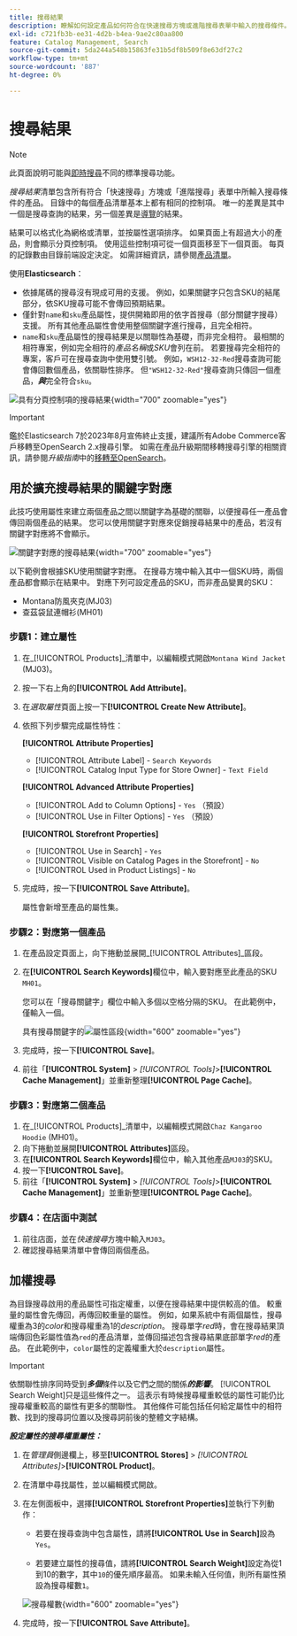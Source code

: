 ```yaml
---
title: 搜尋結果
description: 瞭解如何設定產品如何符合在快速搜尋方塊或進階搜尋表單中輸入的搜尋條件。
exl-id: c721fb3b-ee31-4d2b-b4ea-9ae2c80aa800
feature: Catalog Management, Search
source-git-commit: 5da244a548b15863fe31b5df8b509f8e63df27c2
workflow-type: tm+mt
source-wordcount: '887'
ht-degree: 0%

---
```


# 搜尋結果

>[!NOTE]
>
>此頁面說明可能與[即時搜尋](https://experienceleague.adobe.com/docs/commerce/live-search/overview.html)不同的標準搜尋功能。

_搜尋結果_&#x200B;清單包含所有符合「快速搜尋」方塊或「進階搜尋」表單中所輸入搜尋條件的產品。 目錄中的每個產品清單基本上都有相同的控制項。 唯一的差異是其中一個是搜尋查詢的結果，另一個差異是[導覽](navigation.md)的結果。

結果可以格式化為網格或清單，並按屬性選項排序。 如果頁面上有超過大小的產品，則會顯示分頁控制項。 使用這些控制項可從一個頁面移至下一個頁面。 每頁的記錄數由目錄前端設定決定。 如需詳細資訊，請參閱[產品清單](navigation-product-listings.md)。

使用&#x200B;**Elasticsearch**：

- 依據尾碼的搜尋沒有現成可用的支援。 例如，如果關鍵字只包含SKU的結尾部分，依SKU搜尋可能不會傳回預期結果。
- 僅針對`name`和`sku`產品屬性，提供開箱即用的依字首搜尋（部分關鍵字搜尋）支援。 所有其他產品屬性會使用整個關鍵字進行搜尋，且完全相符。
- `name`和`sku`產品屬性的搜尋結果是以關聯性為基礎，而非完全相符。 最相關的相符專案，例如完全相符的&#x200B;_產品名稱_&#x200B;或&#x200B;_SKU_&#x200B;會列在前。 若要搜尋完全相符的專案，客戶可在搜尋查詢中使用雙引號。 例如，`WSH12-32-Red`搜尋查詢可能會傳回數個產品，依關聯性排序。 但`"WSH12-32-Red"`搜尋查詢只傳回一個產品，**_與_**&#x200B;完全符合`sku`。

![具有分頁控制項的搜尋結果](./assets/storefront-search-results-shorts.png){width="700" zoomable="yes"}

>[!IMPORTANT]
>
>鑑於Elasticsearch 7於2023年8月宣佈終止支援，建議所有Adobe Commerce客戶移轉至OpenSearch 2.x搜尋引擎。 如需在產品升級期間移轉搜尋引擎的相關資訊，請參閱&#x200B;_升級指南_&#x200B;中的[移轉至OpenSearch](https://experienceleague.adobe.com/docs/commerce-operations/upgrade-guide/prepare/opensearch-migration.html)。

## 用於擴充搜尋結果的關鍵字對應

此技巧使用屬性來建立兩個產品之間以關鍵字為基礎的關聯，以便搜尋任一產品會傳回兩個產品的結果。 您可以使用關鍵字對應來促銷搜尋結果中的產品，若沒有關鍵字對應將不會顯示。

![關鍵字對應的搜尋結果](./assets/storefront-search-results-extended.png){width="700" zoomable="yes"}

以下範例會根據SKU使用關鍵字對應。 在搜尋方塊中輸入其中一個SKU時，兩個產品都會顯示在結果中。 對應下列可設定產品的SKU，而非產品變異的SKU：

- Montana防風夾克(MJ03)
- 查茲袋鼠連帽衫(MH01)

### 步驟1：建立屬性

1. 在&#x200B;_[!UICONTROL Products]_清單中，以編輯模式開啟`Montana Wind Jacket` (MJ03)。
1. 按一下右上角的&#x200B;**[!UICONTROL Add Attribute]**。
1. 在&#x200B;_選取屬性_&#x200B;頁面上按一下&#x200B;**[!UICONTROL Create New Attribute]**。
1. 依照下列步驟完成屬性特性：

   **[!UICONTROL Attribute Properties]**

   - [!UICONTROL Attribute Label] - `Search Keywords`
   - [!UICONTROL Catalog Input Type for Store Owner] - `Text Field`

   **[!UICONTROL Advanced Attribute Properties]**

   - [!UICONTROL Add to Column Options] - `Yes` （預設）
   - [!UICONTROL Use in Filter Options] - `Yes` （預設）

   **[!UICONTROL Storefront Properties]**

   - [!UICONTROL Use in Search] - `Yes`
   - [!UICONTROL Visible on Catalog Pages in the Storefront] - `No`
   - [!UICONTROL Used in Product Listings] - `No`

1. 完成時，按一下&#x200B;**[!UICONTROL Save Attribute]**。

   屬性會新增至產品的屬性集。

### 步驟2：對應第一個產品

1. 在產品設定頁面上，向下捲動並展開&#x200B;_[!UICONTROL Attributes]_區段。
1. 在&#x200B;**[!UICONTROL Search Keywords]**&#x200B;欄位中，輸入要對應至此產品的SKU `MH01`。

   您可以在「搜尋關鍵字」欄位中輸入多個以空格分隔的SKU。 在此範例中，僅輸入一個。

   具有搜尋關鍵字的![屬性區段](./assets/search-keywords-attribute.png){width="600" zoomable="yes"}

1. 完成時，按一下&#x200B;**[!UICONTROL Save]**。
1. 前往「**[!UICONTROL System]** > _[!UICONTROL Tools]_>**[!UICONTROL Cache Management]**」並重新整理&#x200B;**[!UICONTROL Page Cache]**。

### 步驟3：對應第二個產品

1. 在&#x200B;_[!UICONTROL Products]_清單中，以編輯模式開啟`Chaz Kangaroo Hoodie` (MH01)。
1. 向下捲動並展開&#x200B;**[!UICONTROL Attributes]**&#x200B;區段。
1. 在&#x200B;**[!UICONTROL Search Keywords]**&#x200B;欄位中，輸入其他產品`MJ03`的SKU。
1. 按一下&#x200B;**[!UICONTROL Save]**。
1. 前往「**[!UICONTROL System]** > _[!UICONTROL Tools]_>**[!UICONTROL Cache Management]**」並重新整理&#x200B;**[!UICONTROL Page Cache]**。

### 步驟4：在店面中測試

1. 前往店面，並在&#x200B;_快速搜尋_&#x200B;方塊中輸入`MJ03`。
1. 確認搜尋結果清單中會傳回兩個產品。

## 加權搜尋

為目錄搜尋啟用的產品屬性可指定權重，以便在搜尋結果中提供較高的值。 較重量的屬性會先傳回，再傳回較重量的屬性。 例如，如果系統中有兩個屬性，搜尋權重為3的&#x200B;_color_&#x200B;和搜尋權重為1的&#x200B;_description_。 搜尋單字&#x200B;_red_&#x200B;時，會在搜尋結果頂端傳回色彩屬性值為`red`的產品清單，並傳回描述包含搜尋結果底部單字&#x200B;_red_&#x200B;的產品。 在此範例中，`color`屬性的定義權重大於`description`屬性。

>[!IMPORTANT]
>
>依關聯性排序同時受到&#x200B;**_多個_**&#x200B;條件以及它們之間的關係&#x200B;**_的影響_**。 [!UICONTROL Search Weight]只是這些條件之一。 這表示有時候搜尋權重較低的屬性可能仍比搜尋權重較高的屬性有更多的關聯性。 其他條件可能包括任何給定屬性中的相符數、找到的搜尋詞位置以及搜尋詞前後的整體文字結構。

**_設定屬性的搜尋權重屬性：_**

1. 在&#x200B;_管理員_&#x200B;側邊欄上，移至&#x200B;**[!UICONTROL Stores]** > _[!UICONTROL Attributes]_>**[!UICONTROL Product]**。

1. 在清單中尋找屬性，並以編輯模式開啟。

1. 在左側面板中，選擇&#x200B;**[!UICONTROL Storefront Properties]**&#x200B;並執行下列動作：

   - 若要在搜尋查詢中包含屬性，請將&#x200B;**[!UICONTROL Use in Search]**&#x200B;設為`Yes`。

   - 若要建立屬性的搜尋值，請將&#x200B;**[!UICONTROL Search Weight]**&#x200B;設定為從1到10的數字，其中`10`的優先順序最高。 如果未輸入任何值，則所有屬性預設為搜尋權數`1`。

   ![搜尋權數](./assets/search-weight.png){width="600" zoomable="yes"}

1. 完成時，按一下&#x200B;**[!UICONTROL Save Attribute]**。

